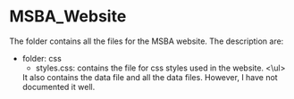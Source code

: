 # MSBA_Website
The folder contains all the files for the MSBA website. The description are:<br>
<ul>
  <li> folder: css
   <ul>
     <li> styles.css: contains the file for css styles used in the website.
   <\ul>  
 </ul>
It also contains the data file and all the data files. However, I have not documented it well.
